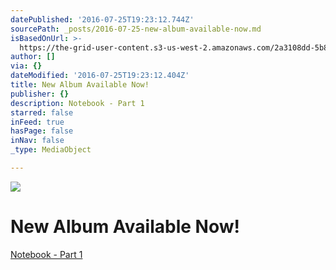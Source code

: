 ```yaml
---
datePublished: '2016-07-25T19:23:12.744Z'
sourcePath: _posts/2016-07-25-new-album-available-now.md
isBasedOnUrl: >-
  https://the-grid-user-content.s3-us-west-2.amazonaws.com/2a3108dd-5b85-42b3-9da1-ad35bf32243a.jpg
author: []
via: {}
dateModified: '2016-07-25T19:23:12.404Z'
title: New Album Available Now!
publisher: {}
description: Notebook - Part 1
starred: false
inFeed: true
hasPage: false
inNav: false
_type: MediaObject

---
```

![](https://the-grid-user-content.s3-us-west-2.amazonaws.com/2a3108dd-5b85-42b3-9da1-ad35bf32243a.jpg)

# New Album Available Now!

[Notebook - Part 1][0]

[0]: https://itunes.apple.com/us/album/notebook-pt.-1/id1114069345 "Notebook - Part I"